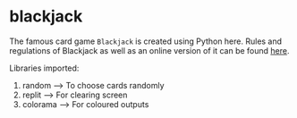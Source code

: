 # blackjack
The famous card game `Blackjack` is created using Python here. Rules and regulations of Blackjack as well as an online version of it can be found [here](https://www.arkadium.com/games/blackjack/).

Libraries imported:
  1. random   -->   To choose cards randomly
  2. replit   -->   For clearing screen
  3. colorama -->   For coloured outputs
  

